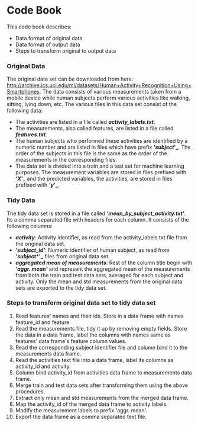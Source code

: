 # Code Book

This code book describes: 
  - Data format of original data
  - Data format of output data
  - Steps to transform original to output data

### Original Data

The original data set can be downloaded from here: http://archive.ics.uci.edu/ml/datasets/Human+Activity+Recognition+Using+Smartphones.
The data consists of various measurements taken from a mobile device while human subjects perform various activities like walking, sitting, lying down, etc. The various files in this data set consist of the following data:
* The activities are listed in a file called **_activity_labels.txt_**. 
* The measurements, also called features, are listed in a file called **_features.txt_**. 
* The human subjects who performed these activities are identified by a numeric number and are listed in files which have prefix **_'subject_'_**. The order of the subjects in this file is the same as the order of the measurements in the corresponding files.
* The data set is divided into a train and a test set for machine learning purposes. The measurement variables are stored in files prefixed with **_'X_'_** and the predicted variables, the activities, are stored in files prefixed with **_'y_'_**.

### Tidy Data

The tidy data set is stored in a file called **_'mean_by_subject_activity.txt'_**. Its a comma separated file with headers for each column. It consists of the following columns:

* **_activity_**: Activity identifier, as read from the activity_labels.txt file from the original data set.
* **_'subject_id'_**: Numeric identifier of human subject, as read from **_'subject_*'_** files from original data set. 
* **_aggregated mean of measurements_**: Rest of the column title begin with **_'aggr. mean'_** and represent the aggregated mean of the measurements from both the train and test data sets, averaged for each subject and activity. Only the mean and std measurements from the original data sets are exported to the tidy data set.

### Steps to transform original data set to tidy data set

1. Read features' names and their ids. Store in a data frame with names feature_id and feature.
2. Read the measurements file, tidy it up by removing empty fields. Store the data in a data frame, label the columns with names same as features' data frame's feature column values.
3. Read the corresponding subject identifier file and column bind it to the measurements data frame.
4. Read the activities text file into a data frame, label its columns as activity_id and activity.
5. Column bind activity_id from activities data frame to measurements data frame.
6. Merge train and test data sets after transforming them using the above procedures.
7. Extract only mean and std measurements from the merged data frame.
8. Map the activity_id of the merged data frame to activity labels.
9. Modify the measurement labels to prefix 'aggr. mean'.
10. Export the data frame as a comma separated text file.
